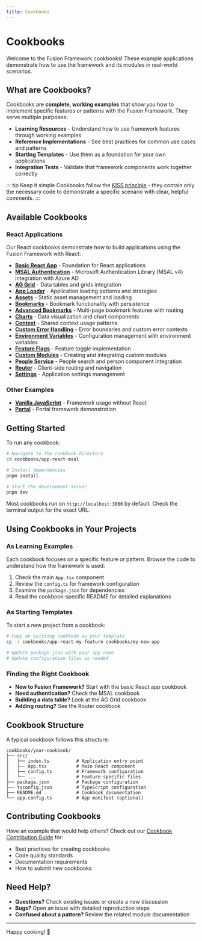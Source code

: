 ```yaml
---
title: Cookbooks
---
```


# Cookbooks

Welcome to the Fusion Framework cookbooks! These example applications demonstrate how to use the framework and its modules in real-world scenarios.

## What are Cookbooks?

Cookbooks are **complete, working examples** that show you how to implement specific features or patterns with the Fusion Framework. They serve multiple purposes:

- **Learning Resources** - Understand how to use framework features through working examples
- **Reference Implementations** - See best practices for common use cases and patterns
- **Starting Templates** - Use them as a foundation for your own applications
- **Integration Tests** - Validate that framework components work together correctly

::: tip Keep it simple
Cookbooks follow the [KISS principle](https://en.wikipedia.org/wiki/KISS_principle) - they contain only the necessary code to demonstrate a specific scenario with clear, helpful comments.
:::

## Available Cookbooks

### React Applications

Our React cookbooks demonstrate how to build applications using the Fusion Framework with React:

- **[Basic React App](react-app-basic.md)** - Foundation for React applications
- **[MSAL Authentication](react-app-msal.md)** - Microsoft Authentication Library (MSAL v4) integration with Azure AD
- **[AG Grid](react-app-ag-grid.md)** - Data tables and grids integration
- **[App Loader](react-app-apploader.md)** - Application loading patterns and strategies
- **[Assets](react-app-assets.md)** - Static asset management and loading
- **[Bookmarks](react-app-bookmark.md)** - Bookmark functionality with persistence
- **[Advanced Bookmarks](react-app-bookmark-advanced.md)** - Multi-page bookmark features with routing
- **[Charts](react-app-charts.md)** - Data visualization and chart components
- **[Context](react-app-context.md)** - Shared context usage patterns
- **[Custom Error Handling](react-app-context-custom-error.md)** - Error boundaries and custom error contexts
- **[Environment Variables](react-app-environment-variables.md)** - Configuration management with environment variables
- **[Feature Flags](react-app-feature-flag.md)** - Feature toggle implementation
- **[Custom Modules](react-app-module.md)** - Creating and integrating custom modules
- **[People Service](react-app-people.md)** - People search and person component integration
- **[Router](react-app-router.md)** - Client-side routing and navigation
- **[Settings](react-app-settings.md)** - Application settings management

### Other Examples

- **[Vanilla JavaScript](app-vanilla.md)** - Framework usage without React
- **[Portal](app-portal.md)** - Portal framework demonstration

## Getting Started

To run any cookbook:

```bash
# Navigate to the cookbook directory
cd cookbooks/app-react-msal

# Install dependencies
pnpm install

# Start the development server
pnpm dev
```

Most cookbooks run on `http://localhost:3000` by default. Check the terminal output for the exact URL.

## Using Cookbooks in Your Projects

### As Learning Examples

Each cookbook focuses on a specific feature or pattern. Browse the code to understand how the framework is used:

1. Check the main `App.tsx` component
2. Review the `config.ts` for framework configuration
3. Examine the `package.json` for dependencies
4. Read the cookbook-specific README for detailed explanations

### As Starting Templates

To start a new project from a cookbook:

```bash
# Copy an existing cookbook as your template
cp -r cookbooks/app-react-my-feature cookbooks/my-new-app

# Update package.json with your app name
# Update configuration files as needed
```

### Finding the Right Cookbook

- **New to Fusion Framework?** Start with the basic React app cookbook
- **Need authentication?** Check the MSAL cookbook
- **Building a data table?** Look at the AG Grid cookbook
- **Adding routing?** See the Router cookbook

## Cookbook Structure

A typical cookbook follows this structure:

```
cookbooks/your-cookbook/
├── src/
│   ├── index.ts          # Application entry point
│   ├── App.tsx           # Main React component
│   ├── config.ts         # Framework configuration
│   └── ...               # Feature-specific files
├── package.json          # Package configuration
├── tsconfig.json         # TypeScript configuration
├── README.md             # Cookbook documentation
└── app.config.ts         # App manifest (optional)
```

## Contributing Cookbooks

Have an example that would help others? Check out our [Cookbook Contribution Guide](../contributing/cookbooks.md) for:

- Best practices for creating cookbooks
- Code quality standards
- Documentation requirements
- How to submit new cookbooks

## Need Help?

- **Questions?** Check existing issues or create a new discussion
- **Bugs?** Open an issue with detailed reproduction steps
- **Confused about a pattern?** Review the related module documentation

---

Happy cooking! 🍳

